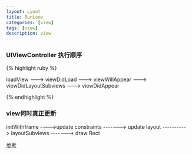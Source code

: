 ```yaml
---
layout: Lyout
title: RunLoop
categories: [view]
tags: [view]
description: view
---
```


<h3>UIViewController 执行顺序</h3>

{% highlight ruby %}

loadView ---> viewDidLoad ---> viewWillAppear ---> viewDidLayoutSubviews ---> viewDidAppear

{% endhighlight %}


<h3>view何时真正更新</h3>

initWithframe ---->update constraints -------> update layout ----------> layoutSubviews -------> draw Rect




<a href="http://tech.gc.com/demystifying-ios-layout/" target="_blank">参考</a>

